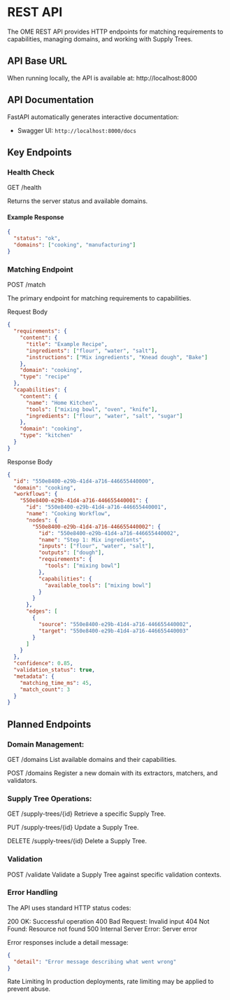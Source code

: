 # REST API

The OME REST API provides HTTP endpoints for matching requirements to capabilities, managing domains, and working with Supply Trees.

## API Base URL

When running locally, the API is available at:
http://localhost:8000

## API Documentation

FastAPI automatically generates interactive documentation:

- Swagger UI: `http://localhost:8000/docs`

## Key Endpoints

### Health Check
GET /health

Returns the server status and available domains.

#### Example Response

```json
{
  "status": "ok",
  "domains": ["cooking", "manufacturing"]
}
```

### Matching Endpoint
POST /match

The primary endpoint for matching requirements to capabilities.

Request Body

```json
{
  "requirements": {
    "content": {
      "title": "Example Recipe",
      "ingredients": ["flour", "water", "salt"],
      "instructions": ["Mix ingredients", "Knead dough", "Bake"]
    },
    "domain": "cooking",
    "type": "recipe"
  },
  "capabilities": {
    "content": {
      "name": "Home Kitchen",
      "tools": ["mixing bowl", "oven", "knife"],
      "ingredients": ["flour", "water", "salt", "sugar"]
    },
    "domain": "cooking",
    "type": "kitchen"
  }
}
```

Response Body

```json
{
  "id": "550e8400-e29b-41d4-a716-446655440000",
  "domain": "cooking",
  "workflows": {
    "550e8400-e29b-41d4-a716-446655440001": {
      "id": "550e8400-e29b-41d4-a716-446655440001",
      "name": "Cooking Workflow",
      "nodes": {
        "550e8400-e29b-41d4-a716-446655440002": {
          "id": "550e8400-e29b-41d4-a716-446655440002",
          "name": "Step 1: Mix ingredients",
          "inputs": ["flour", "water", "salt"],
          "outputs": ["dough"],
          "requirements": {
            "tools": ["mixing bowl"]
          },
          "capabilities": {
            "available_tools": ["mixing bowl"]
          }
        }
      },
      "edges": [
        {
          "source": "550e8400-e29b-41d4-a716-446655440002",
          "target": "550e8400-e29b-41d4-a716-446655440003"
        }
      ]
    }
  },
  "confidence": 0.85,
  "validation_status": true,
  "metadata": {
    "matching_time_ms": 45,
    "match_count": 3
  }
}
```

## Planned Endpoints

### Domain Management: 
GET /domains
List available domains and their capabilities.

POST /domains
Register a new domain with its extractors, matchers, and validators.

### Supply Tree Operations: 
GET /supply-trees/{id}
Retrieve a specific Supply Tree.

PUT /supply-trees/{id}
Update a Supply Tree.

DELETE /supply-trees/{id}
Delete a Supply Tree.

### Validation
POST /validate
Validate a Supply Tree against specific validation contexts.

### Error Handling
The API uses standard HTTP status codes:

200 OK: Successful operation
400 Bad Request: Invalid input
404 Not Found: Resource not found
500 Internal Server Error: Server error

Error responses include a detail message:
```json
{
  "detail": "Error message describing what went wrong"
}
```

Rate Limiting
In production deployments, rate limiting may be applied to prevent abuse.

